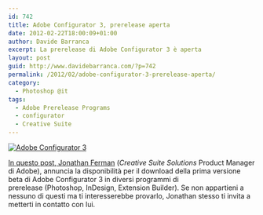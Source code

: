 ```yaml
---
id: 742
title: Adobe Configurator 3, prerelease aperta
date: 2012-02-22T18:00:09+01:00
author: Davide Barranca
excerpt: La prerelease di Adobe Configurator 3 è aperta
layout: post
guid: http://www.davidebarranca.com/?p=742
permalink: /2012/02/adobe-configurator-3-prerelease-aperta/
category:
  - Photoshop @it
tags:
  - Adobe Prerelease Programs
  - configurator
  - Creative Suite
---
```

<div class="pf-content">
  <p>
    <a href="/wp-content/uploads/2012/02/AdobeConfigurator3.png"><img class="aligncenter size-full wp-image-737" src="/wp-content/uploads/2012/02/AdobeConfigurator3.png" alt="Adobe Configurator 3" width="570" height="46" srcset="/wp-content/uploads/2012/02/AdobeConfigurator3.png 570w, /wp-content/uploads/2012/02/AdobeConfigurator3-150x12.png 150w, /wp-content/uploads/2012/02/AdobeConfigurator3-300x24.png 300w" sizes="(max-width: 570px) 100vw, 570px" /></a>
  </p>

  <p>
    <a title="Adobe Configurator forum" href="http://forums.adobe.com/message/4221982#4221982" target="_blank">In questo post, Jonathan Ferman</a> (<em>Creative Suite Solutions</em> Product Manager di Adobe), annuncia la disponibilità per il download della prima versione beta di Adobe Configurator 3 in diversi programmi di prerelease (Photoshop, InDesign, Extension Builder). Se non appartieni a nessuno di questi ma ti interesserebbe provarlo, Jonathan stesso ti invita a metterti in contatto con lui.
  </p>
</div>
